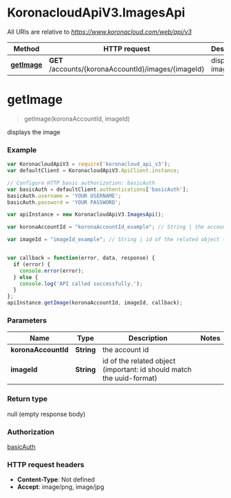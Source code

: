 # KoronacloudApiV3.ImagesApi

All URIs are relative to *https://www.koronacloud.com/web/api/v3*

Method | HTTP request | Description
------------- | ------------- | -------------
[**getImage**](ImagesApi.md#getImage) | **GET** /accounts/{koronaAccountId}/images/{imageId} | displays the image


<a name="getImage"></a>
# **getImage**
> getImage(koronaAccountId, imageId)

displays the image



### Example
```javascript
var KoronacloudApiV3 = require('koronacloud_api_v3');
var defaultClient = KoronacloudApiV3.ApiClient.instance;

// Configure HTTP basic authorization: basicAuth
var basicAuth = defaultClient.authentications['basicAuth'];
basicAuth.username = 'YOUR USERNAME';
basicAuth.password = 'YOUR PASSWORD';

var apiInstance = new KoronacloudApiV3.ImagesApi();

var koronaAccountId = "koronaAccountId_example"; // String | the account id

var imageId = "imageId_example"; // String | id of the related object (important: id should match the uuid-format)


var callback = function(error, data, response) {
  if (error) {
    console.error(error);
  } else {
    console.log('API called successfully.');
  }
};
apiInstance.getImage(koronaAccountId, imageId, callback);
```

### Parameters

Name | Type | Description  | Notes
------------- | ------------- | ------------- | -------------
 **koronaAccountId** | **String**| the account id | 
 **imageId** | **String**| id of the related object (important: id should match the uuid-format) | 

### Return type

null (empty response body)

### Authorization

[basicAuth](../README.md#basicAuth)

### HTTP request headers

 - **Content-Type**: Not defined
 - **Accept**: image/png, image/jpg

